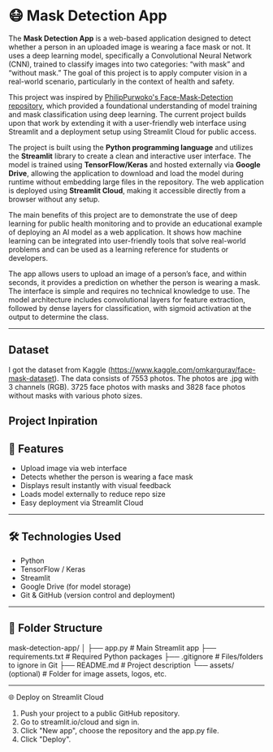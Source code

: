 # 😷 Mask Detection App

The **Mask Detection App** is a web-based application designed to detect whether a person in an uploaded image is wearing a face mask or not. It uses a deep learning model, specifically a Convolutional Neural Network (CNN), trained to classify images into two categories: “with mask” and “without mask.” The goal of this project is to apply computer vision in a real-world scenario, particularly in the context of health and safety.

This project was inspired by [PhilipPurwoko's Face-Mask-Detection repository](https://github.com/PhilipPurwoko/Face-Mask-Detection), which provided a foundational understanding of model training and mask classification using deep learning. The current project builds upon that work by extending it with a user-friendly web interface using Streamlit and a deployment setup using Streamlit Cloud for public access.

The project is built using the **Python programming language** and utilizes the **Streamlit** library to create a clean and interactive user interface. The model is trained using **TensorFlow/Keras** and hosted externally via **Google Drive**, allowing the application to download and load the model during runtime without embedding large files in the repository. The web application is deployed using **Streamlit Cloud**, making it accessible directly from a browser without any setup.

The main benefits of this project are to demonstrate the use of deep learning for public health monitoring and to provide an educational example of deploying an AI model as a web application. It shows how machine learning can be integrated into user-friendly tools that solve real-world problems and can be used as a learning reference for students or developers.

The app allows users to upload an image of a person’s face, and within seconds, it provides a prediction on whether the person is wearing a mask. The interface is simple and requires no technical knowledge to use. The model architecture includes convolutional layers for feature extraction, followed by dense layers for classification, with sigmoid activation at the output to determine the class.

---
## Dataset
I got the dataset from Kaggle (https://www.kaggle.com/omkargurav/face-mask-dataset). The data consists of 7553 photos. The photos are .jpg with 3 channels (RGB). 3725 face photos with masks and 3828 face photos without masks with various photo sizes.

## Project Inpiration


## 🚀 Features

- Upload image via web interface
- Detects whether the person is wearing a face mask
- Displays result instantly with visual feedback
- Loads model externally to reduce repo size
- Easy deployment via Streamlit Cloud

---

## 🛠 Technologies Used

- Python
- TensorFlow / Keras
- Streamlit
- Google Drive (for model storage)
- Git & GitHub (version control and deployment)

---

## 📁 Folder Structure

mask-detection-app/
│
├── app.py # Main Streamlit app
├── requirements.txt # Required Python packages
├── .gitignore # Files/folders to ignore in Git
├── README.md # Project description
└── assets/ (optional) # Folder for image assets, logos, etc.


---

🌐 Deploy on Streamlit Cloud
1. Push your project to a public GitHub repository.
2. Go to streamlit.io/cloud and sign in.
3. Click "New app", choose the repository and the app.py file.
4. Click "Deploy".
